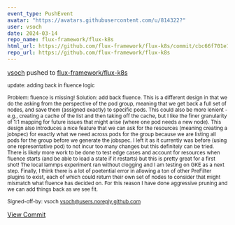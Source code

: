 ```yaml
---
event_type: PushEvent
avatar: "https://avatars.githubusercontent.com/u/814322?"
user: vsoch
date: 2024-03-14
repo_name: flux-framework/flux-k8s
html_url: https://github.com/flux-framework/flux-k8s/commit/cbc66f701e1b38a4ec17060c4b5f856e984f727c
repo_url: https://github.com/flux-framework/flux-k8s
---
```


<a href='https://github.com/vsoch' target='_blank'>vsoch</a> pushed to <a href='https://github.com/flux-framework/flux-k8s' target='_blank'>flux-framework/flux-k8s</a>

<small>update: adding back in fluence logic

Problem: fluence is missing!
Solution: add back fluence. This is a different design in that we do the asking
from the perspective of the pod group, meaning that we get back a full set of nodes,
and save them (assigned exactly) to specific pods. This could also be more lenient -
e.g., creating a cache of the list and then taking off the cache, but I like the
finer granularity of 1:1 mapping for future issues that might arise (where one
pod needs a new node). This design also introduces a nice feature that we can ask
for the resources (meaning creating a jobspec) for exactly what we need across pods
for the group because we are listing all pods for the group before we generate
the jobspec. I left it as it currently was before (using one representative pod)
to not incur too many changes but this definitely can be tried. There is likely
more work to be done to test edge cases and account for resources when fluence
starts (and be able to load a state if it restarts) but this is pretty great for
a first shot! The local lammps experiment ran without clogging and I am testing
on GKE as a next step. Finally, I think there is a lot of poetential error in
allowing a ton of other PreFilter plugins to exist, each of which could return
their own set of nodes to consider that might mismatch what fluence has decided
on. For this reason I have done aggressive pruning and we can add things back as
we see fit.

Signed-off-by: vsoch <vsoch@users.noreply.github.com></small>

<a href='https://github.com/flux-framework/flux-k8s/commit/cbc66f701e1b38a4ec17060c4b5f856e984f727c' target='_blank'>View Commit</a>